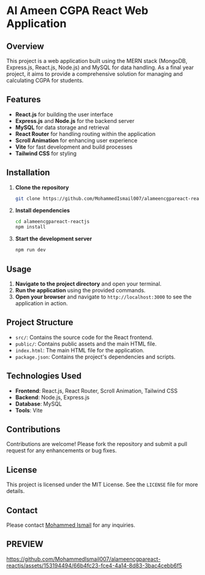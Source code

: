 



# Al Ameen CGPA React Web Application

## Overview

This project is a web application built using the MERN stack (MongoDB, Express.js, React.js, Node.js) and MySQL for data handling. As a final year project, it aims to provide a comprehensive solution for managing and calculating CGPA for students.

## Features

- **React.js** for building the user interface
- **Express.js** and **Node.js** for the backend server
- **MySQL** for data storage and retrieval
- **React Router** for handling routing within the application
- **Scroll Animation** for enhancing user experience
- **Vite** for fast development and build processes
- **Tailwind CSS** for styling

## Installation

1. **Clone the repository**
   ```bash
   git clone https://github.com/MohammedIsmail007/alameencgpareact-reactjs.git
   ```

2. **Install dependencies**
   ```bash
   cd alameencgpareact-reactjs
   npm install
   ```

3. **Start the development server**
   ```bash
   npm run dev
   ```

## Usage

1. **Navigate to the project directory** and open your terminal.
2. **Run the application** using the provided commands.
3. **Open your browser** and navigate to `http://localhost:3000` to see the application in action.

## Project Structure

- `src/`: Contains the source code for the React frontend.
- `public/`: Contains public assets and the main HTML file.
- `index.html`: The main HTML file for the application.
- `package.json`: Contains the project's dependencies and scripts.

## Technologies Used

- **Frontend**: React.js, React Router, Scroll Animation, Tailwind CSS
- **Backend**: Node.js, Express.js
- **Database**: MySQL
- **Tools**: Vite

## Contributions

Contributions are welcome! Please fork the repository and submit a pull request for any enhancements or bug fixes.

## License

This project is licensed under the MIT License. See the `LICENSE` file for more details.

## Contact

Please contact [Mohammed Ismail](mailto:mohammedismail9788@gmail.com) for any inquiries.


## **PREVIEW**

https://github.com/MohammedIsmail007/alameencgpareact-reactjs/assets/153194494/66b4fc23-fce4-4a14-8d83-3bac4cebb6f5


